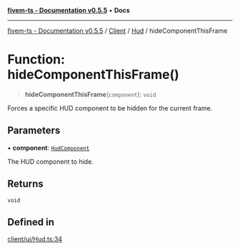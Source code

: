 [**fivem-ts - Documentation v0.5.5**](../../../../../README.md) • **Docs**

***

[fivem-ts - Documentation v0.5.5](../../../../../README.md) / [Client](../../../README.md) / [Hud](../README.md) / hideComponentThisFrame

# Function: hideComponentThisFrame()

> **hideComponentThisFrame**(`component`): `void`

Forces a specific HUD component to be hidden for the current frame.

## Parameters

• **component**: [`HudComponent`](../../../enumerations/HudComponent.md)

The HUD component to hide.

## Returns

`void`

## Defined in

[client/ui/Hud.ts:34](https://github.com/Purpose-Dev/fivem-ts/blob/main/src/client/ui/Hud.ts#L34)
